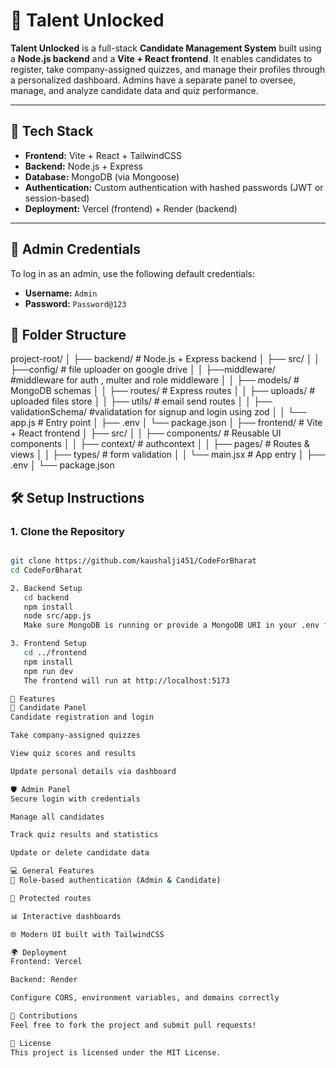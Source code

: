# 🚀 Talent Unlocked

**Talent Unlocked** is a full-stack **Candidate Management System** built using a **Node.js backend** and a **Vite + React frontend**. It enables candidates to register, take company-assigned quizzes, and manage their profiles through a personalized dashboard. Admins have a separate panel to oversee, manage, and analyze candidate data and quiz performance.

---

## 🧩 Tech Stack

- **Frontend:** Vite + React + TailwindCSS
- **Backend:** Node.js + Express
- **Database:** MongoDB (via Mongoose)
- **Authentication:** Custom authentication with hashed passwords (JWT or session-based)
- **Deployment:** Vercel (frontend) + Render (backend)

---

## 🔑 Admin Credentials

To log in as an admin, use the following default credentials:

- **Username:** `Admin`
- **Password:** `Password@123`

## 📁 Folder Structure

project-root/
│
├── backend/ # Node.js + Express backend
│ ├── src/
│ │ ├──config/ # file uploader on google drive
│ │ ├──middleware/ #middleware for auth , multer and role middleware
│ │ ├── models/ # MongoDB schemas
│ │ ├── routes/ # Express routes
│ │ ├── uploads/ # uploaded files store
│ │ ├── utils/ # email send routes
│ │ ├── validationSchema/ #validatation for signup and login using zod
│ │ └── app.js # Entry point
│ ├── .env
│ └── package.json
│
├── frontend/ # Vite + React frontend
│ ├── src/
│ │ ├── components/ # Reusable UI components
│ │ ├── context/ # authcontext
│ │ ├── pages/ # Routes & views
│ │ ├── types/ # form validation
│ │ └── main.jsx # App entry
│ ├── .env
│ └── package.json

## 🛠️ Setup Instructions

### 1. Clone the Repository

```bash

git clone https://github.com/kaushalji451/CodeForBharat
cd CodeForBharat

2. Backend Setup
   cd backend
   npm install
   node src/app.js
   Make sure MongoDB is running or provide a MongoDB URI in your .env file.

3. Frontend Setup
   cd ../frontend
   npm install
   npm run dev
   The frontend will run at http://localhost:5173

📌 Features
👤 Candidate Panel
Candidate registration and login

Take company-assigned quizzes

View quiz scores and results

Update personal details via dashboard

🛡️ Admin Panel
Secure login with credentials

Manage all candidates

Track quiz results and statistics

Update or delete candidate data

💻 General Features
🔐 Role-based authentication (Admin & Candidate)

📂 Protected routes

📊 Interactive dashboards

🌐 Modern UI built with TailwindCSS

🌍 Deployment
Frontend: Vercel

Backend: Render

Configure CORS, environment variables, and domains correctly

🤝 Contributions
Feel free to fork the project and submit pull requests!

📄 License
This project is licensed under the MIT License.

